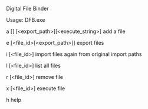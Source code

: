 Digital File Binder


Usage: DFB.exe


a [<filename>] [<export_path>][<execute_string>] add a file
  
e [<file_id>[<export_path>]] export files

i [<file_id>] import files again from original import paths

l [<file_id>] list all files

r [<file_id>] remove file

x [<file_id>] execute file

h help
